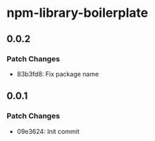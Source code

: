 # npm-library-boilerplate

## 0.0.2

### Patch Changes

- 83b3fd8: Fix package name

## 0.0.1

### Patch Changes

- 09e3624: Init commit
